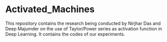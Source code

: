 # Activated_Machines

This repository contains the research being conducted
by Nirjhar Das and Deep Majumder on the use of Taylor/Power
series as activation function in Deep Learning. It contains
the codes of our experiments.
